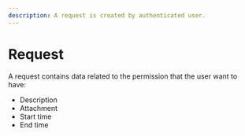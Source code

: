 ```yaml
---
description: A request is created by authenticated user.
---
```


# Request

A request contains data related to the permission that the user want to have:

* Description
* Attachment
* Start time
* End time
